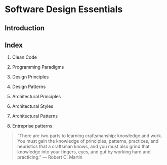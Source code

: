 # Software Design Essentials

## Introduction

## Index

1. Clean Code

2. Programming Paradigms

3. Design Principles

4. Design Patterns

5. Architectural Principles

6. Architectural Styles

7. Architectural Patterns

8. Entreprise patterns

> “There are two parts to learning craftsmanship: knowledge and work. You must gain the knowledge of principles, patterns, practices, and heuristics that a craftsman knows, and you must also grind that knowledge into your fingers, eyes, and gut by working hard and practicing.” — Robert C. Martin
